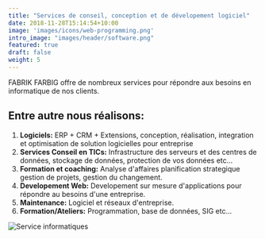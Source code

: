 ```yaml
---
title: "Services de conseil, conception et de dévelopement logiciel"
date: 2018-11-28T15:14:54+10:00
image: 'images/icons/web-programming.png'
intro_image: "images/header/software.png"
featured: true
draft: false
weight: 5
---
```


FABRIK FARBIG offre de nombreux services pour répondre aux besoins en informatique de nos clients.


## Entre autre nous réalisons:

1. **Logiciels:** ERP + CRM + Extensions, conception, réalisation, integration et optimisation de solution logicielles pour entreprise
2. **Services Conseil en TICs:** Infrastructure des serveurs et des centres de données, stockage de données, protection de vos données etc...
3. **Formation et coaching:** Analyse d'affaires planification strategique gestion de projets, gestion du changement.
4. **Developement Web:** Developement sur mesure d'applications pour répondre au besoins d'une entreprise.
5. **Maintenance:** Logiciel et réseaux d'entreprise.
6. **Formation/Ateliers:** Programmation, base de données, SIG etc...

![Service informatiques ](/images/contents/soft.png)
